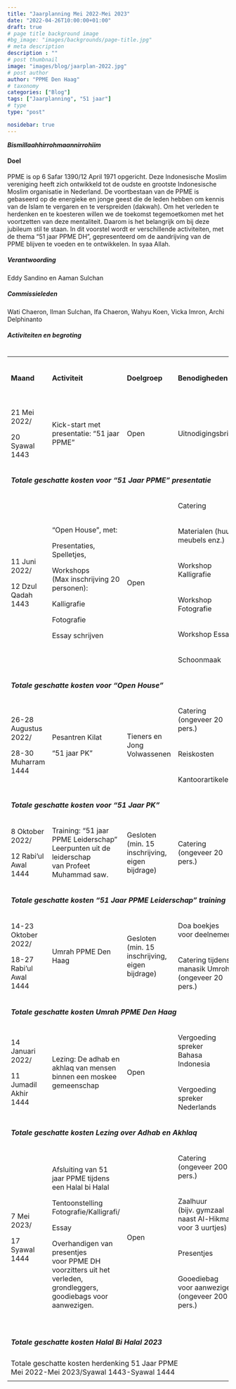 ```yaml
---
title: "Jaarplanning Mei 2022-Mei 2023"
date: "2022-04-26T10:00:00+01:00"
draft: true
# page title background image
#bg_image: "images/backgrounds/page-title.jpg"
# meta description
description : ""
# post thumbnail
image: "images/blog/jaarplan-2022.jpg"
# post author
author: "PPME Den Haag"
# taxonomy
categories: ["Blog"]
tags: ["Jaarplanning", "51 jaar"]
# type
type: "post"

nosidebar: true
---
```


***Bismillaahhirrohmaannirrohiim***

#### Doel
PPME is op 6 Safar 1390/12 April 1971 opgericht. Deze Indonesische Moslim vereniging heeft zich ontwikkeld tot de oudste en grootste Indonesische Moslim organisatie in Nederland. De voortbestaan van de PPME is gebaseerd op de energieke en jonge geest die de leden hebben om kennis van de Islam te vergaren en te verspreiden (dakwah). Om het verleden te herdenken en te koesteren willen we de toekomst tegemoetkomen met het voortzetten van deze mentaliteit. Daarom is het belangrijk om bij deze jubileum stil te staan. In dit voorstel wordt er verschillende activiteiten, met de thema “51 jaar PPME DH”, gepresenteerd om de aandrijving van de PPME blijven te voeden en te ontwikkelen. In syaa Allah.

##### Verantwoording
Eddy Sandino en Aaman Sulchan

##### Commissieleden
Wati Chaeron, Ilman Sulchan, Ifa Chaeron, Wahyu Koen, Vicka Imron, Archi Delphinanto

##### Activiteiten en begroting
<div style="overflow-x: auto;white-space: nowrap;">
<table class="table-light">
    <tbody class="table-light">
        <tr class="table-primary">
            <td>
                <p><strong>Maand</strong></p>
            </td>
            <td>
                <p><strong>Activiteit</strong></p>
            </td>
            <td>
                <p><strong>Doelgroep</strong></p>
            </td>
            <td>
                <p><strong>Benodigheden</strong></p>
            </td>
            <td>
                <p><strong>Geschatte<br/>kosten<br/>(Euro)</strong></p>
            </td>
        </tr>
        <tr class="table-light">
            <td>
                <p>21 Mei 2022/</p>
                <p>20 Syawal 1443</p>
            </td>
            <td>
                <p>Kick-start met presentatie: &ldquo;51 jaar PPME&rdquo;</p>
            </td>
            <td>
                <p>Open</p>
            </td>
            <td>
                <p>Uitnodigingsbrief</p>
            </td>
            <td>
                <p>165,00</p>
            </td>
        </tr>
        <tr class="table-primary">
            <td colspan="4">
                <p>
                    <strong><em>Totale geschatte kosten voor &ldquo;51 Jaar PPME&rdquo; presentatie</em></strong>
                </p>
            </td>
            <td>
                <p>
                    <strong><em>165,00</em></strong>
                </p>
            </td>
        </tr>
        <tr class="table-light">
            <td rowspan="6">
                <p>11 Juni 2022/</p>
                <p>12 Dzul Qadah 1443</p>
            </td>
            <td rowspan="6">
                <p>&ldquo;Open House&rdquo;, met:</p>
                <p>Presentaties, Spelletjes,</p>
                <p>Workshops<br/>(Max inschrijving 20 personen):</p>
                <p>Kalligrafie</p>
                <p>Fotografie</p>
                <p>Essay schrijven</p>
            </td>
            <td rowspan="6">
                <p>Open</p>
            </td>
            <td>
                <p>Catering</p>
            </td>
            <td>
                <p>1000,00</p>
            </td>
        </tr>
        <tr class="table-light">
            <td>
                <p>Materialen (huur meubels enz.)</p>
            </td>
            <td>
                <p>500,00</p>
            </td>
        </tr>
        <tr class="table-light">
            <td>
                <p>Workshop Kalligrafie</p>
            </td>
            <td>
                <p>50,00</p>
            </td>
        </tr>
        <tr class="table-light">
            <td>
                <p>Workshop Fotografie</p>
            </td>
            <td>
                <p>50,00</p>
            </td>
        </tr>
        <tr class="table-light">
            <td>
                <p>Workshop Essay</p>
            </td>
            <td>
                <p>50,00</p>
            </td>
        </tr>
        <tr class="table-light">
            <td>
                <p>Schoonmaak</p>
            </td>
            <td>
                <p>75,00</p>
            </td>
        </tr>
        <tr class="table-primary">
            <td colspan="4">
                <p>
                    <strong><em>Totale geschatte kosten voor &ldquo;Open House&rdquo;</em></strong>
                </p>
            </td>
            <td>
                <p>
                    <strong><em>1725,00</em></strong>
                </p>
            </td>
        </tr>
        <tr class="table-light">
            <td rowspan="3">
                <p>26-28 Augustus 2022/</p>
                <p>28-30 Muharram 1444</p>
            </td>
            <td rowspan="3">
                <p>Pesantren Kilat</p>
                <p>&ldquo;51 jaar PK&rdquo;</p>
            </td>
            <td rowspan="3">
                <p>Tieners en<br/> Jong Volwassenen</p>
            </td>
            <td>
                <p>Catering (ongeveer 20 pers.)</p>
            </td>
            <td>
                <p>300,00</p>
            </td>
        </tr>
        <tr class="table-light">
            <td>
                <p>Reiskosten</p>
            </td>
            <td>
                <p>200,00</p>
            </td>
        </tr>
        <tr class="table-light">
            <td>
                <p>Kantoorartikelen</p>
            </td>
            <td>
                <p>100,00</p>
            </td>
        </tr>
        <tr class="table-primary">
            <td colspan="4">
                <p>
                    <strong><em>Totale geschatte kosten voor &ldquo;51 Jaar PK&rdquo;</em></strong>
                </p>
            </td>
            <td>
                <p>
                    <strong><em>600,00</em></strong>
                </p>
            </td>
        </tr>
        <tr class="table-light">
            <td>
                <p>8 Oktober 2022/</p>
                <p>12 Rabi&rsquo;ul Awal 1444</p>
            </td>
            <td>
                <p>
                    Training: &ldquo;51 jaar PPME Leiderschap&rdquo;<br/>
                    Leerpunten uit de leiderschap<br/>van Profeet Muhammad saw.
                </p>
            </td>
            <td>
                <p>Gesloten<br/>(min. 15 inschrijving,<br/>eigen bijdrage)</p>
            </td>
            <td>
                <p>Catering (ongeveer 20 pers.)</p>
            </td>
            <td>
                <p>100,00</p>
            </td>
        </tr>
        <tr class="table-light">
            <td colspan="4">
                <p>
                    <strong><em>Totale geschatte kosten &ldquo;51 Jaar PPME Leiderschap&rdquo;
                            training</em></strong>
                </p>
            </td>
            <td>
                <p>
                    <strong><em>100,00</em></strong>
                </p>
            </td>
        </tr>
        <tr class="table-light">
            <td rowspan="2">
                <p>14-23 Oktober 2022/</p>
                <p>18-27 Rabi&rsquo;ul Awal 1444</p>
            </td>
            <td rowspan="2">
                <p>Umrah PPME Den Haag</p>
            </td>
            <td rowspan="2">
                <p>Gesloten<br/>(min. 15 inschrijving,<br/>eigen bijdrage)</p>
            </td>
            <td>
                <p>Doa boekjes voor deelnemers</p>
            </td>
            <td>
                <p>100,00</p>
            </td>
        </tr>
        <tr class="table-light">
            <td>
                <p>Catering tijdens manasik Umroh<br/>(ongeveer 20 pers.)</p>
            </td>
            <td>
                <p>100,00</p>
            </td>
        </tr>
        <tr  class="table-primary">
            <td colspan="4" >
                <p>
                    <strong><em>Totale geschatte kosten Umrah PPME Den Haag</em></strong>
                </p>
            </td>
            <td>
                <p>
                    <strong><em>200,00</em></strong>
                </p>
            </td>
        </tr>
        <tr  class="table-light">
            <td rowspan="2">
                <p>14 Januari 2022/</p>
                <p>11 Jumadil Akhir 1444</p>
            </td>
            <td rowspan="2">
                <p>
                    Lezing: De adhab en akhlaq van mensen<br/>
                    binnen een moskee gemeenschap
                </p>
            </td>
            <td rowspan="2">
                <p>Open</p>
            </td>
            <td>
                <p>Vergoeding spreker<br/>Bahasa Indonesia</p>
            </td>
            <td>
                <p>75,00</p>
            </td>
        </tr>
        <tr class="table-light">
            <td>
                <p>Vergoeding spreker Nederlands</p>
            </td>
            <td>
                <p>75,00</p>
            </td>
        </tr>
        <tr class="table-primary">
            <td colspan="4">
                <p>
                    <strong><em>Totale geschatte kosten Lezing over Adhab en Akhlaq</em></strong>
                </p>
            </td>
            <td>
                <p>
                    <strong><em>150,00</em></strong>
                </p>
            </td>
        </tr>
        <tr class="table-light">
            <td rowspan="5">
                <p>7 Mei 2023/</p>
                <p>17 Syawal 1444</p>
            </td>
            <td rowspan="5">
                <p>Afsluiting van 51 jaar PPME tijdens<br/>een Halal bi Halal</p>
                <p>Tentoonstelling Fotografie/Kalligrafi/</p>
                <p>Essay</p>
                <p>
                    Overhandigen van presentjes<br/>voor PPME DH voorzitters uit het<br/>
                    verleden, grondleggers,<br/>goodiebags voor aanwezigen.
                </p>
            </td>
            <td rowspan="5">
                <p>Open</p>
            </td>
            <td>
                <p>Catering (ongeveer 200 pers.)</p>
            </td>
            <td>
                <p>2000,00</p>
            </td>
        </tr>
        <tr class="table-light">
            <td>
                <p>Zaalhuur<br/>(bijv. gymzaal naast Al-Hikmah <br/>voor 3 uurtjes)</p>
            </td>
            <td>
                <p>200,00</p>
            </td>
        </tr>
        <tr class="table-light">
            <td>
                <p>Presentjes</p>
            </td>
            <td>
                <p>1000,00</p>
            </td>
        </tr>
        <tr class="table-light">
            <td>
                <p>Gooediebag voor aanwezigen<br/>(ongeveer 200 pers.)</p>
            </td>
            <td>
                <p>1000,00</p>
            </td>
        </tr>
        <tr  class="table-light">
            <td>&nbsp;</td>
            <td>&nbsp;</td>
        </tr>
        <tr class="table-primary">
            <td colspan="4">
                <p>
                    <strong><em>Totale geschatte kosten Halal Bi Halal 2023</em></strong>
                </p>
            </td>
            <td>
                <p>
                    <strong><em>4200,00</em></strong>
                </p>
            </td>
        </tr>
        <tr  class="table-primary">
            <td colspan="4">
                Totale geschatte kosten herdenking 51 Jaar PPME<br/>
                Mei 2022-Mei 2023/Syawal 1443-Syawal 1444
            </td>
            <td>
                <p><strong>7140,00</strong></p>
            </td>
        </tr>
    </tbody>
</table>
</div>
